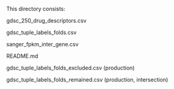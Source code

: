 This directory consists:

gdsc_250_drug_descriptors.csv

gdsc_tuple_labels_folds.csv

sanger_fpkm_inter_gene.csv

README.md

gdsc_tuple_labels_folds_excluded.csv (production)

gdsc_tuple_labels_folds_remained.csv (production, intersection)